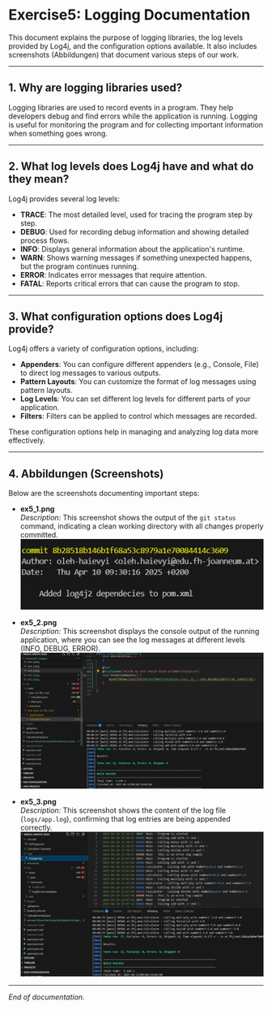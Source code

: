 # Exercise5: Logging Documentation

This document explains the purpose of logging libraries, the log levels provided by Log4j, and the configuration options available. It also includes screenshots (Abbildungen) that document various steps of our work.

---

## 1. Why are logging libraries used?

Logging libraries are used to record events in a program. They help developers debug and find errors while the application is running. Logging is useful for monitoring the program and for collecting important information when something goes wrong.

---

## 2. What log levels does Log4j have and what do they mean?

Log4j provides several log levels:

- **TRACE**: The most detailed level, used for tracing the program step by step.
- **DEBUG**: Used for recording debug information and showing detailed process flows.
- **INFO**: Displays general information about the application's runtime.
- **WARN**: Shows warning messages if something unexpected happens, but the program continues running.
- **ERROR**: Indicates error messages that require attention.
- **FATAL**: Reports critical errors that can cause the program to stop.

---

## 3. What configuration options does Log4j provide?

Log4j offers a variety of configuration options, including:

- **Appenders**: You can configure different appenders (e.g., Console, File) to direct log messages to various outputs.
- **Pattern Layouts**: You can customize the format of log messages using pattern layouts.
- **Log Levels**: You can set different log levels for different parts of your application.
- **Filters**: Filters can be applied to control which messages are recorded.

These configuration options help in managing and analyzing log data more effectively.

---

## 4. Abbildungen (Screenshots)

Below are the screenshots documenting important steps:

- **ex5_1.png**  
  *Description:* This screenshot shows the output of the `git status` command, indicating a clean working directory with all changes properly committed.  
  ![ex5_1](resources/images/ex5_1.png)

- **ex5_2.png**  
  *Description:* This screenshot displays the console output of the running application, where you can see the log messages at different levels (INFO, DEBUG, ERROR).  
  ![ex5_2](resources/images/ex5_2.png)

- **ex5_3.png**  
  *Description:* This screenshot shows the content of the log file (`logs/app.log`), confirming that log entries are being appended correctly.  
  ![ex5_3](resources/images/ex5_3.png)

---

*End of documentation.*
